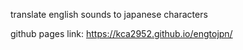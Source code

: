 translate english sounds to japanese characters

github pages link: https://kca2952.github.io/engtojpn/
